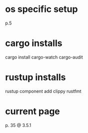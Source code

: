 # os specific setup
p.5

# cargo installs
cargo install cargo-watch cargo-audit
# rustup installs
rustup component add clippy rustfmt

# current page
p. 35 @ 3.5.1
